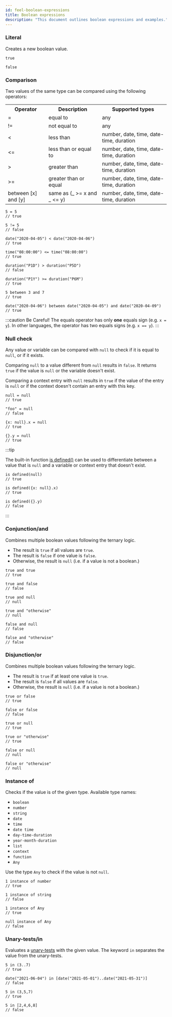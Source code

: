 ```yaml
---
id: feel-boolean-expressions
title: Boolean expressions
description: "This document outlines boolean expressions and examples."
---
```


### Literal

Creates a new boolean value.

```feel
true

false
```

### Comparison

Two values of the same type can be compared using the following operators:

<table>
  <tr>
    <th>Operator</th>
    <th>Description</th>
    <th>Supported types</th>
  </tr>

  <tr>
    <td>=</td>
    <td>equal to</td>
    <td>any</td>
  </tr>

  <tr>
    <td>!=</td>
    <td>not equal to</td>
    <td>any</td>
  </tr>

  <tr>
    <td>&lt;</td>
    <td>less than</td>
    <td>number, date, time, date-time, duration</td>
  </tr>

  <tr>
    <td>&lt;=</td>
    <td>less than or equal to</td>
    <td>number, date, time, date-time, duration</td>
  </tr>

  <tr>
    <td>&gt;</td>
    <td>greater than</td>
    <td>number, date, time, date-time, duration</td>
  </tr>

  <tr>
    <td>&gt;=</td>
    <td>greater than or equal</td>
    <td>number, date, time, date-time, duration</td>
  </tr>

  <tr>
    <td>between [x] and [y]</td>
    <td>same as (_ &gt;= x and _ &lt;= y)</td>
    <td>number, date, time, date-time, duration</td>
  </tr>

</table>

```feel
5 = 5
// true

5 != 5
// false

date("2020-04-05") < date("2020-04-06")
// true

time("08:00:00") <= time("08:00:00")
// true

duration("P1D") > duration("P5D")
// false

duration("P1Y") >= duration("P6M")
// true

5 between 3 and 7
// true

date("2020-04-06") between date("2020-04-05") and date("2020-04-09")
// true
```

:::caution Be Careful!
The equals operator has only **one** equals sign (e.g. `x = y`). In other languages, the operator has two equals signs (e.g. `x == y`).
:::

### Null check

Any value or variable can be compared with `null` to check if it is equal to `null`, or if it exists.

Comparing `null` to a value different from `null` results in `false`. It returns `true` if the
value is `null` or the variable doesn't exist.

Comparing a context entry with `null` results in `true` if the value of the entry is `null` or if
the context doesn't contain an entry with this key.

```feel
null = null
// true

"foo" = null
// false

{x: null}.x = null
// true

{}.y = null
// true
```

:::tip

The built-in
function [is defined()](../builtin-functions/feel-built-in-functions-boolean.md#is-defined) can be
used to differentiate between a value that is `null` and a variable or context entry that doesn't
exist.

```feel
is defined(null)
// true

is defined({x: null}.x)
// true

is defined({}.y)
// false
```

:::

### Conjunction/and

Combines multiple boolean values following the ternary logic.

- The result is `true` if all values are `true`.
- The result is `false` if one value is `false`.
- Otherwise, the result is `null` (i.e. if a value is not a boolean.)

```feel
true and true
// true

true and false
// false

true and null
// null

true and "otherwise"
// null

false and null
// false

false and "otherwise"
// false
```

### Disjunction/or

Combines multiple boolean values following the ternary logic.

- The result is `true` if at least one value is `true`.
- The result is `false` if all values are `false`.
- Otherwise, the result is `null` (i.e. if a value is not a boolean.)

```feel
true or false
// true

false or false
// false

true or null
// true

true or "otherwise"
// true

false or null
// null

false or "otherwise"
// null
```

### Instance of

Checks if the value is of the given type. Available type names:

- `boolean`
- `number`
- `string`
- `date`
- `time`
- `date time`
- `day-time-duration`
- `year-month-duration`
- `list`
- `context`
- `function`
- `Any`

Use the type `Any` to check if the value is not `null`.

```feel
1 instance of number
// true

1 instance of string
// false

1 instance of Any
// true

null instance of Any
// false
```

### Unary-tests/in

Evaluates a [unary-tests](/docs/components/modeler/feel/language-guide/feel-unary-tests) with the given value. The keyword `in` separates the value from the unary-tests.

```feel
5 in (3..7)
// true

date("2021-06-04") in [date("2021-05-01")..date("2021-05-31")]
// false

5 in (3,5,7)
// true

5 in [2,4,6,8]
// false
```
